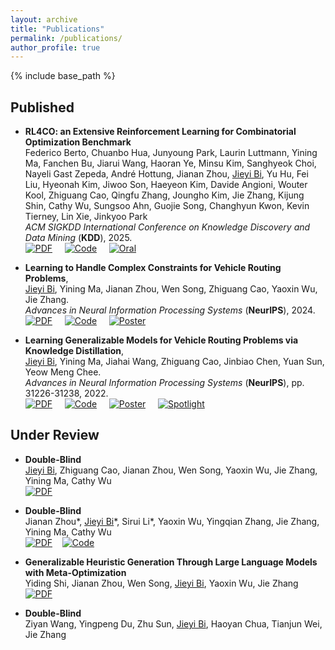 ```yaml
---
layout: archive
title: "Publications"
permalink: /publications/
author_profile: true
---
```


<!-- {% if author.googlescholar %}
  You can also find my articles on <u><a href="{{author.googlescholar}}">my Google Scholar profile</a>.</u>
{% endif %} -->

{% include base_path %}

## Published

- **RL4CO: an Extensive Reinforcement Learning for Combinatorial Optimization Benchmark** \
   Federico Berto, Chuanbo Hua, Junyoung Park, Laurin Luttmann, Yining Ma, Fanchen Bu, Jiarui Wang, Haoran Ye, Minsu Kim, Sanghyeok Choi, Nayeli Gast Zepeda, André Hottung, Jianan Zhou, <u>Jieyi Bi</u>, Yu Hu, Fei Liu, Hyeonah Kim, Jiwoo Son, Haeyeon Kim, Davide Angioni, Wouter Kool, Zhiguang Cao, Qingfu Zhang, Joungho Kim, Jie Zhang, Kijung Shin, Cathy Wu, Sungsoo Ahn, Guojie Song, Changhyun Kwon, Kevin Tierney, Lin Xie, Jinkyoo Park \
*ACM SIGKDD International Conference on Knowledge Discovery and Data Mining* (**KDD**), 2025.  
  [![PDF](https://img.shields.io/badge/Download-PDF-brightgreen.svg)](https://arxiv.org/pdf/2306.17100)&nbsp;&nbsp;&nbsp;&nbsp;
  [![Code](https://img.shields.io/badge/GitHub-Code-blue.svg)](https://github.com/ai4co/rl4co)&nbsp;&nbsp;&nbsp;&nbsp;
  [![Oral](https://img.shields.io/badge/KDD-Oral-red.svg)]()

- **Learning to Handle Complex Constraints for Vehicle Routing Problems**,  
<u>Jieyi Bi</u>, Yining Ma, Jianan Zhou, Wen Song, Zhiguang Cao, Yaoxin Wu, Jie Zhang.  
*Advances in Neural Information Processing Systems* (**NeurIPS**), 2024.\
[![PDF](https://img.shields.io/badge/Download-PDF-brightgreen.svg)](https://arxiv.org/pdf/2410.21066)&nbsp;&nbsp;&nbsp;&nbsp;
[![Code](https://img.shields.io/badge/GitHub-Code-blue.svg)](https://github.com/jieyibi/PIP-constraint)&nbsp;&nbsp;&nbsp;&nbsp;
[![Poster](https://img.shields.io/badge/NeurIPS-Poster-yellow.svg)](https://neurips.cc/virtual/2024/poster/95638)


- **Learning Generalizable Models for Vehicle Routing Problems via Knowledge Distillation**,   
<u>Jieyi Bi</u>, Yining Ma, Jiahai Wang, Zhiguang Cao, Jinbiao Chen, Yuan Sun, Yeow Meng Chee.   
*Advances in Neural Information Processing Systems* (**NeurIPS**), pp. 31226-31238, 2022.  
   [![PDF](https://img.shields.io/badge/Download-PDF-brightgreen.svg)](https://arxiv.org/pdf/2210.07686)&nbsp;&nbsp;&nbsp;&nbsp;
  [![Code](https://img.shields.io/badge/GitHub-Code-blue.svg)](https://github.com/jieyibi/AMDKD)&nbsp;&nbsp;&nbsp;&nbsp;
  [![Poster](https://img.shields.io/badge/NeurIPS-Poster-yellow.svg)](https://neurips.cc/virtual/2022/poster/53726)&nbsp;&nbsp;&nbsp;&nbsp;
  [![Spotlight](https://img.shields.io/badge/NeurIPS-Spotlight-red.svg)](https://nips.cc/virtual/2022/spotlight/65189)


## Under Review

* **Double-Blind** \
   <u>Jieyi Bi</u>, Zhiguang Cao, Jianan Zhou, Wen Song, Yaoxin Wu, Jie Zhang, Yining Ma, Cathy Wu \
   [![PDF](https://img.shields.io/badge/Download-Soon-brightgreen.svg)]()

* **Double-Blind** \
   Jianan Zhou\*, <u>Jieyi Bi</u>\*, Sirui Li\*, Yaoxin Wu, Yingqian Zhang, Jie Zhang, Yining Ma, Cathy Wu \
   [![PDF](https://img.shields.io/badge/Download-Soon-brightgreen.svg)]()&nbsp;&nbsp;&nbsp;&nbsp;[![Code](https://img.shields.io/badge/GitHub-Awesome_List-blue.svg)](https://github.com/ai4co/awesome-fm4co)

* **Generalizable Heuristic Generation Through Large Language Models with Meta-Optimization** \
   Yiding Shi, Jianan Zhou, Wen Song, <u>Jieyi Bi</u>, Yaoxin Wu, Jie Zhang \
   [![PDF](https://img.shields.io/badge/Download-PDF-brightgreen.svg)](https://arxiv.org/pdf/2505.20881)
  
* **Double-Blind** \
    Ziyan Wang, Yingpeng Du, Zhu Sun, <u>Jieyi Bi</u>, Haoyan Chua, Tianjun Wei, Jie Zhang


